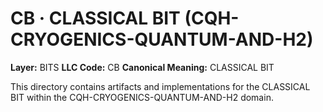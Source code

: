 # CB · CLASSICAL BIT (CQH-CRYOGENICS-QUANTUM-AND-H2)

**Layer:** BITS
**LLC Code:** CB
**Canonical Meaning:** CLASSICAL BIT

This directory contains artifacts and implementations for the CLASSICAL BIT within the CQH-CRYOGENICS-QUANTUM-AND-H2 domain.
